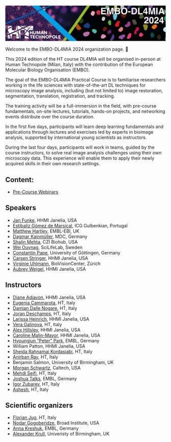 ![Banner](https://raw.githubusercontent.com/dl4mia/.github/2024/img/DL4MIA_banner_2024.png)


Welcome to the EMBO-DL4MIA 2024 organization page. 🎉

This 2024 edition of the HT course DL4MIA will be organised in-person at Human Technopole (Milan, Italy) with the contribution of the European Molecular Biology Organisation (EMBO).

The goal of the EMBO-DL4MIA Practical Course is to familiarise researchers working in the life sciences with state-of-the-art DL techniques for microscopy image analysis, including (but not limited to) image restoration, segmentation, translation, registration, and tracking.

The training activity will be a full-immersion in the field, with pre-course fundamentals, on-site lectures, tutorials, hands-on projects, and networking events distribute over the course duration.

In the first five days, participants will learn deep learning fundamentals and applications through lectures and exercises led by experts in bioimage analysis, supported by international young scientists as instructors.

During the last four days, participants will work in teams, guided by the course instructors, to solve real image analysis challenges using their own microscopy data. This experience will enable them to apply their newly acquired skills in their own research settings.

## Content:


- [Pre-Course Webinars](https://github.com/dl4mia/DL4MIA_Pre-course_Webinar)
<!---- [00 - First steps](https://github.com/dl4mia/00_first_steps)
- [01 - Intro into ML and DL](https://github.com/dl4mia/01_intro_mldl)
- [02 - Image restoration](https://github.com/dl4mia/02_image_restoration)
- [03 - Segmentation with UNet](https://github.com/dl4mia/03_segmentation_unet)
- [04 - Instance segmentation](https://github.com/dl4mia/04_instance_segmentation)
- [05 - Image labeling with Labkit](https://github.com/dl4mia/06_labeling_with_labkit)
-->


## Speakers

- [Jan Funke](https://www.janelia.org/people/jan-funke), HHMI Janelia, USA
- [Estibaliz Gómez de Marsical](https://henriqueslab.github.io/team/2021-10-01-EGdM/), ICG Gulbenkian, Portugal
- [Matthew Hartley](https://www.ebi.ac.uk/people/person/matthew-hartley/), EMBL-EBI, UK
- [Dagmar Kainmüller](https://www.mdc-berlin.de/kainmueller), MDC, Germany
- [Shalin Mehta](https://www.czbiohub.org/sf/people/staff/shalin-mehta-phd/), CZI Biohub, USA
- [Wei Ouynag](https://www.scilifelab.se/researchers/wei-ouyang/), SciLifeLab, Sweden
- [Constantin Pape](https://user.informatik.uni-goettingen.de/~pape41/), University of Göttingen, Germany
- [Carsen Stringer](https://www.janelia.org/people/carsen-stringer), HHMI Janelia, USA
- [Virginie Uhlmann](https://www.biovisioncenter.uzh.ch/en/team/virginie.html), BioVisionCenter, Zürich
- [Aubrey Weigel](https://www.janelia.org/people/aubrey-weigel), HHMI Janelia, USA

## Instructors

- [Diane Adjavon](https://www.janelia.org/people/diane-adjavon), HHMI Janelia, USA
- [Eugenia Cammarota](https://humantechnopole.it/en/people/eugenia-cammarota/), HT, Italy
- [Damian Dalle Nogare](https://humantechnopole.it/en/people/damian-edward-dalle-nogare/), HT, Italy
- [Joran Deschamps](https://humantechnopole.it/en/people/joran-deschamps/), HT, Italy
- [Larissa Heinrich](https://www.janelia.org/people/larissa-heinrich), HHMI Janelia, USA
- [Vera Galinova](https://humantechnopole.it/en/people/vera-galinova/), HT, Italy
- [Alex Hillsley](https://www.janelia.org/people/alex-hillsley), HHMI Janelia, USA
- [Caroline Malin-Mayor](https://www.janelia.org/people/caroline-malin-mayor), HHMI Janelia, USA
- [Hyoungjun "Peter" Park](https://www.embl.org/people/person/hyoungjun-park/), EMBL, Germany
- William Patton, HHMI Janelia, USA
- [Sheida Rahnamai Kordasiabi](https://humantechnopole.it/en/people/sheida-rahnamai-kordasiabi/), HT, Italy
- [Anirban Ray](https://humantechnopole.it/en/people/anirban-ray/), HT, Italy
- Benjamin Salmon, University of Birmingham, UK
- [Morgan Schwartz](https://directory.caltech.edu/personnel/msschwar), Caltech, USA
- [Mehdi Seifi](https://humantechnopole.it/en/people/mehdi-seifi/), HT, Italy
- [Joshua Talks](https://www.embl.org/people/person/joshua-talks/), EMBL, Germany
- [Igor Zubarev](https://humantechnopole.it/en/people/igor-zubarev/), HT, Italy
- [Ashesh](https://humantechnopole.it/en/people/ashesh-ashesh/), HT, Italy

## Scientific organizers

- [Florian Jug](https://humantechnopole.it/en/people/florian-jug/), HT, Italy
- [Nodar Gogoberidze](https://cimini-lab.broadinstitute.org/people/nodar-gogoberidze), Broad Institute, USA
- [Anna Kreshuk](https://www.embl.org/groups/kreshuk/), EMBL, Germany
- [Alexander Krull](https://www.birmingham.ac.uk/staff/profiles/computer-science/academic-staff/krull-alexander), Univeristy of Birmingham, UK

